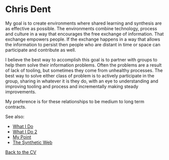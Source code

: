 Chris Dent
==========

My goal is to create environments where shared learning and synthesis
are as effective as possible. The environments combine technology,
process and culture in a way that encourages the free exchange of
information. That exchange empowers people. If the exchange happens in a
way that allows the information to persist then people who are distant in
time or space can participate and contribute as well.

I believe the best way to accomplish this goal is to partner with groups
to help them solve their information problems. Often the problems are a
result of lack of tooling, but sometimes they come from unhealthy processes.
The best way to solve either class of problem is to actively participate 
in the group, sharing in whatever it is they do, with an eye to understanding
and improving tooling and process and incrementally making steady improvements.

My preference is for these relationships to be medium to long term contracts.

See also:

* [What I Do](http://cdent.tiddlyspace.com/What%20I%20Do)
* [What I Do 2](http://cdent.tiddlyspace.com/What%20I%20Do%202)
* [My Point](http://cdent.tiddlyspace.com/My%20Point)
* [The Synthetic Web](http://cdent.tiddlyspace.com/The%20Synthetic%20Web)

[Back to the CV](/)
